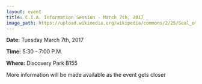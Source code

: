```yaml
---
layout: event
title: C.I.A. Information Session - March 7th, 2017
image_path: https://upload.wikimedia.org/wikipedia/commons/2/25/Seal_of_the_Central_Intelligence_Agency.svg
---
```

**Date:** Tuesday March 7th, 2017

**Time:** 5:30 - 7:00 P.M.

**Where:** Discovery Park B155

More information will be made available as the event gets closer
